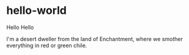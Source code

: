 # hello-world


Hello Hello

I'm a desert dweller from the land of Enchantment, where we smother everything in red or green chile.
